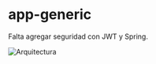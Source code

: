 # app-generic
Falta agregar seguridad con JWT y Spring.

![Arquitectura](https://user-images.githubusercontent.com/99101418/231873766-9cbe8a93-8608-449d-bfb3-f9e2a306a7bd.png)

